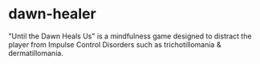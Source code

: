 # dawn-healer
"Until the Dawn Heals Us" is a mindfulness game designed to distract the player from Impulse Control Disorders such as trichotillomania &amp; dermatillomania.
